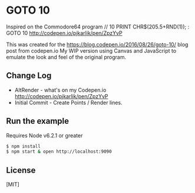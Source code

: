 # GOTO 10

  Inspired on the Commodore64 program // 10 PRINT CHR$(205.5+RND(1)); : GOTO 10
  http://codepen.io/pjkarlik/pen/ZpzYvP

  This was created for the https://blog.codepen.io/2016/08/26/goto-10/ blog post from codepen.io
  My WIP version using Canvas and JavaScript to emulate the look and feel of the original program.

## Change Log
  * AltRender - what's on my Codepen.io http://codepen.io/pjkarlik/pen/ZpzYvP
  * Initial Commit - Create Points / Render lines.

## Run the example
  Requires Node v6.2.1 or greater

```bash
$ npm install
$ npm start & open http://localhost:9090
```

## License

[MIT]
